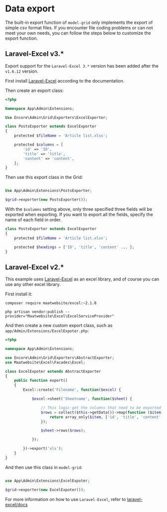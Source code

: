 # Data export

The built-in export function of `model-grid` only implements the export of simple csv format files. If you encounter file coding problems or can not meet your own needs, you can follow the steps below to customize the export function.

## Laravel-Excel v3.*

Export support for the `Laravel-Excel 3.*` version has been added after the `v1.6.12` version.

First install [Laravel-Excel](https://github.com/Maatwebsite/Laravel-Excel) according to the documentation.

Then create an export class:

```php
<?php

Namespace App\Admin\Extensions;

Use Encore\Admin\Grid\Exporters\ExcelExporter;

class PostsExporter extends ExcelExporter
{
    protected $fileName = 'Article list.xlsx';

    protected $columns = [
        'id' => 'ID',
        'title' => 'title',
        'content' => 'content',
    ];
}
```

Then use this export class in the Grid:

```php

Use App\Admin\Extensions\PostsExporter;

$grid->exporter(new PostsExporter());
```

With the `$columns` setting above, only three specified three fields will be exported when exporting. If you want to export all the fields, specify the name of each field in order.

```php
class PostsExporter extends ExcelExporter
{
    protected $fileName = 'Article list.xlsx';

    protected $headings = ['ID', 'title', 'content' ... ];
}
```

## Laravel-Excel v2.*

This example uses [Laravel-Excel](https://github.com/Maatwebsite/Laravel-Excel) as an excel library, and of course you can use any other excel library.

First install it:

```shell
composer require maatwebsite/excel:~2.1.0

php artisan vendor:publish --provider="Maatwebsite\Excel\ExcelServiceProvider"
```

And then create a new custom export class, such as `app/Admin/Extensions/ExcelExpoter.php`:

```php
<?php

namespace App\Admin\Extensions;

use Encore\Admin\Grid\Exporters\AbstractExporter;
use Maatwebsite\Excel\Facades\Excel;

class ExcelExpoter extends AbstractExporter
{
    public function export()
    {
        Excel::create('Filename', function($excel) {

            $excel->sheet('Sheetname', function($sheet) {

                // This logic get the columns that need to be exported from the table data
                $rows = collect($this->getData())->map(function ($item) {
                    return array_only($item, ['id', 'title', 'content', 'rate', 'keywords']);
                });

                $sheet->rows($rows);

            });

        })->export('xls');
    }
}
```

And then use this class in `model-grid`:

```php

use App\Admin\Extensions\ExcelExpoter;

$grid->exporter(new ExcelExpoter());

```

For more information on how to use `Laravel-Excel`, refer to [laravel-excel/docs](http://www.maatwebsite.nl/laravel-excel/docs)
